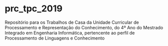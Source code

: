 # prc_tpc_2019
Repositório para os Trabalhos de Casa da Unidade Curricular de Processamento e Representação do Conhecimento, do 4º Ano do Mestrado Integrado em Engenharia Informática, pertencente ao perfil de Processamento de Linguagens e Conhecimento
